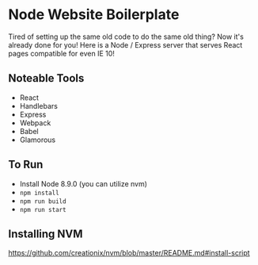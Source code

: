 # Node Website Boilerplate

Tired of setting up the same old code to do the same old thing? Now it's already done for you!
Here is a Node / Express server that serves React pages compatible for even IE 10!


## Noteable Tools

* React
* Handlebars
* Express
* Webpack
* Babel
* Glamorous

## To Run

* Install Node 8.9.0 (you can utilize nvm)
* `npm install`
* `npm run build`
* `npm run start`

## Installing NVM

https://github.com/creationix/nvm/blob/master/README.md#install-script
